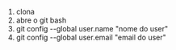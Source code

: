 1. clona
2. abre o git bash
3. git config --global user.name  "nome do user"
4. git config --global user.email "email do user"


